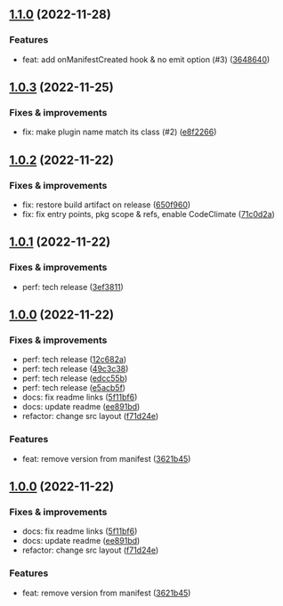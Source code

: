 ## [1.1.0](https://github.com/qiwi/module-federation-manifest-plugin/compare/v1.0.3...v1.1.0) (2022-11-28)

### Features
* feat: add onManifestCreated hook & no emit option (#3) ([3648640](https://github.com/qiwi/module-federation-manifest-plugin/commit/3648640b52e56b9dc9af6b1d54cd0cc14ee25c10))

## [1.0.3](https://github.com/qiwi/module-federation-manifest-plugin/compare/v1.0.2...v1.0.3) (2022-11-25)

### Fixes & improvements
* fix: make plugin name match its class (#2) ([e8f2266](https://github.com/qiwi/module-federation-manifest-plugin/commit/e8f2266c757d4b16daa56e4e96c7e63044c12fc0))

## [1.0.2](https://github.com/qiwi/module-federation-manifest-plugin/compare/v1.0.1...v1.0.2) (2022-11-22)

### Fixes & improvements
* fix: restore build artifact on release ([650f960](https://github.com/qiwi/module-federation-manifest-plugin/commit/650f960cde0fe631aef669bdfef029b0c9b7a4a1))
* fix: fix entry points, pkg scope & refs, enable CodeClimate ([71c0d2a](https://github.com/qiwi/module-federation-manifest-plugin/commit/71c0d2ad38122bd800be0e1180293a91e2ca8ced))

## [1.0.1](https://github.com/qiwi/module-federation-manifest-plugin/compare/v1.0.0...v1.0.1) (2022-11-22)

### Fixes & improvements
* perf: tech release ([3ef3811](https://github.com/qiwi/module-federation-manifest-plugin/commit/3ef38117f4361d59a5d0d9a9e7878e169d0c3ca6))

## [1.0.0](https://github.com/qiwi/module-federation-manifest-plugin/compare/undefined...v1.0.0) (2022-11-22)

### Fixes & improvements
* perf: tech release ([12c682a](https://github.com/qiwi/module-federation-manifest-plugin/commit/12c682a3453ebbf2089f21da999ba731e13a1e7b))
* perf: tech release ([49c3c38](https://github.com/qiwi/module-federation-manifest-plugin/commit/49c3c382da20fc9c4d777ea3ab46ec7ce6f31445))
* perf: tech release ([edcc55b](https://github.com/qiwi/module-federation-manifest-plugin/commit/edcc55bbed34bb981a7e913514723e585c0752a2))
* perf: tech release ([e5acb5f](https://github.com/qiwi/module-federation-manifest-plugin/commit/e5acb5f9968ae4d8ee33ae39301c873a952c93ea))
* docs: fix readme links ([5f11bf6](https://github.com/qiwi/module-federation-manifest-plugin/commit/5f11bf6e191092e7610c6e96d25f7279e98d0f0e))
* docs: update readme ([ee891bd](https://github.com/qiwi/module-federation-manifest-plugin/commit/ee891bda0f554dd2c15558a85532663fd6ebc41e))
* refactor: change src layout ([f71d24e](https://github.com/qiwi/module-federation-manifest-plugin/commit/f71d24e05a51b33ce6344b8743ce386cbf28fa48))

### Features
* feat: remove version from manifest ([3621b45](https://github.com/qiwi/module-federation-manifest-plugin/commit/3621b4561efb33a79c1a9c634ee857e4c7745017))

## [1.0.0](https://github.com/qiwi/module-federation-manifest-plugin/compare/undefined...v1.0.0) (2022-11-22)

### Fixes & improvements
* docs: fix readme links ([5f11bf6](https://github.com/qiwi/module-federation-manifest-plugin/commit/5f11bf6e191092e7610c6e96d25f7279e98d0f0e))
* docs: update readme ([ee891bd](https://github.com/qiwi/module-federation-manifest-plugin/commit/ee891bda0f554dd2c15558a85532663fd6ebc41e))
* refactor: change src layout ([f71d24e](https://github.com/qiwi/module-federation-manifest-plugin/commit/f71d24e05a51b33ce6344b8743ce386cbf28fa48))

### Features
* feat: remove version from manifest ([3621b45](https://github.com/qiwi/module-federation-manifest-plugin/commit/3621b4561efb33a79c1a9c634ee857e4c7745017))

